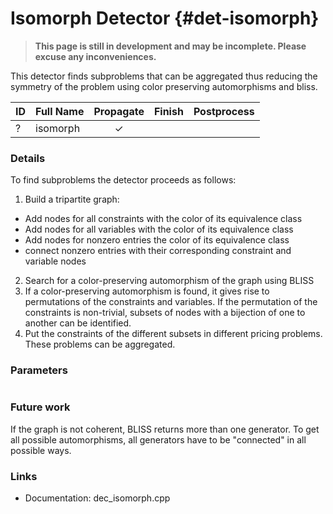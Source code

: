 # Isomorph Detector {#det-isomorph}
> **This page is still in development and may be incomplete. Please excuse any inconveniences.**

This detector finds subproblems that can be aggregated thus reducing the symmetry of the problem using color preserving automorphisms and bliss.

| ID |          Full Name          | Propagate | Finish | Postprocess |
|----|-----------------------------|:---------:|:------:|:-----------:|
| ?  | isomorph                    | ✓ |   |   |


### Details

To find subproblems the detector proceeds as follows:

1. Build a tripartite graph:
 * Add nodes for all constraints with the color of its equivalence class
 * Add nodes for all variables with the color of its equivalence class
 * Add nodes for nonzero entries the color of its equivalence class
 * connect nonzero entries with their corresponding constraint and variable nodes
2. Search for a color-preserving automorphism of the graph using BLISS
3. If a color-preserving automorphism is found, it gives rise to permutations of the constraints and variables. If the permutation of the constraints is non-trivial, subsets of nodes with a bijection of one to another can be identified.
4. Put the constraints of the different subsets in different pricing problems. These problems can be aggregated.


### Parameters
```

```

### Future work

If the graph is not coherent, BLISS returns more than one generator. To get all possible automorphisms, all generators have to be "connected" in all possible ways.


### Links
 * Documentation: dec_isomorph.cpp
